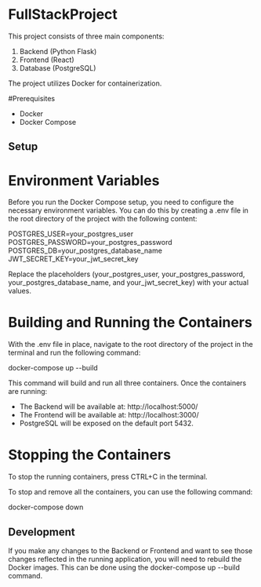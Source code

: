 # FullStackProject

This project consists of three main components:

1. Backend (Python Flask)
2. Frontend (React)
3. Database (PostgreSQL)

The project utilizes Docker for containerization.
 
#Prerequisites

* Docker
* Docker Compose 

## Setup

# Environment Variables

Before you run the Docker Compose setup, you need to configure the necessary environment variables. You can do this by creating a .env file in the root directory of the project with the following content:

POSTGRES_USER=your_postgres_user
POSTGRES_PASSWORD=your_postgres_password
POSTGRES_DB=your_postgres_database_name
JWT_SECRET_KEY=your_jwt_secret_key

Replace the placeholders (your_postgres_user, your_postgres_password, your_postgres_database_name, and your_jwt_secret_key) with your actual values.


# Building and Running the Containers

With the .env file in place, navigate to the root directory of the project in the terminal and run the following command:

docker-compose up --build

This command will build and run all three containers. Once the containers are running:

* The Backend will be available at: http://localhost:5000/
* The Frontend will be available at: http://localhost:3000/
* PostgreSQL will be exposed on the default port 5432.

# Stopping the Containers
To stop the running containers, press CTRL+C in the terminal.

To stop and remove all the containers, you can use the following command:

docker-compose down

## Development

If you make any changes to the Backend or Frontend and want to see those changes reflected in the running application, you will need to rebuild the Docker images. This can be done using the docker-compose up --build command.

